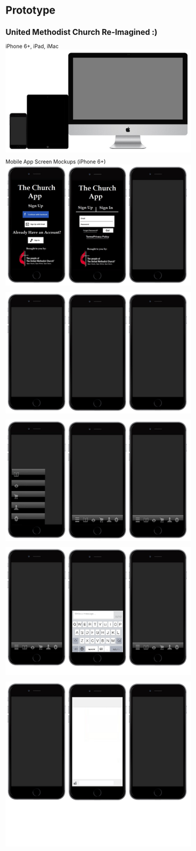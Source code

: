 # Prototype

## United Methodist Church Re-Imagined :)

iPhone 6+, iPad, iMac
![](prototype/iphone-6-plus-ipad-imac.jpg)

Mobile App Screen Mockups (iPhone 6+)
![](prototype/iphone-6+-screens-1.jpg)

![](prototype/iphone-6+-screens-2.jpg)

![](prototype/iphone-6+-screens-3.jpg)

![](prototype/iphone-6+-screens-4.jpg)

![](prototype/iphone-6+-screens-5.jpg)